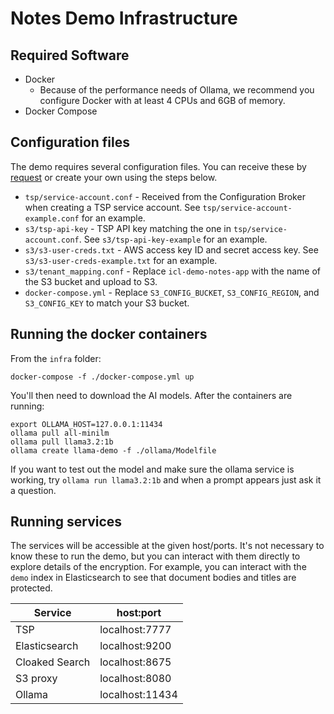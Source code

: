 # Notes Demo Infrastructure

## Required Software

- Docker
  - Because of the performance needs of Ollama, we recommend you configure Docker with at least 4 CPUs and 6GB of memory.
- Docker Compose

## Configuration files

The demo requires several configuration files. You can receive these by [request](https://ironcorelabs.com/contact-us/open-source-demo-credentials/)
or create your own using the steps below.

- `tsp/service-account.conf` - Received from the Configuration Broker when creating a TSP service account. See `tsp/service-account-example.conf` for an example.
- `s3/tsp-api-key` - TSP API key matching the one in `tsp/service-account.conf`. See `s3/tsp-api-key-example` for an example.
- `s3/s3-user-creds.txt` - AWS access key ID and secret access key. See `s3/s3-user-creds-example.txt` for an example.
- `s3/tenant_mapping.conf` - Replace `icl-demo-notes-app` with the name of the S3 bucket and upload to S3.
- `docker-compose.yml` - Replace `S3_CONFIG_BUCKET`, `S3_CONFIG_REGION`, and `S3_CONFIG_KEY` to match your S3 bucket.

## Running the docker containers

From the `infra` folder:

```
docker-compose -f ./docker-compose.yml up
```

You'll then need to download the AI models. After the containers are running:

```
export OLLAMA_HOST=127.0.0.1:11434
ollama pull all-minilm
ollama pull llama3.2:1b
ollama create llama-demo -f ./ollama/Modelfile
```

If you want to test out the model and make sure the ollama service is working, try `ollama run llama3.2:1b` and when a prompt appears just ask it a question.

## Running services

The services will be accessible at the given host/ports. It's not necessary to know these to run the demo, but you can interact with them directly to
explore details of the encryption. For example, you can interact with the `demo` index in Elasticsearch to see that document bodies and titles are protected.

| Service        | host:port       |
| -------------- | --------------- |
| TSP            | localhost:7777  |
| Elasticsearch  | localhost:9200  |
| Cloaked Search | localhost:8675  |
| S3 proxy       | localhost:8080  |
| Ollama         | localhost:11434 |
